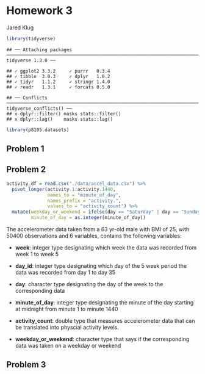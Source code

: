 Homework 3
================
Jared Klug

``` r
library(tidyverse)
```

    ## ── Attaching packages ────────────────────────────────────────────────────────────────────────────────────────────────────────────── tidyverse 1.3.0 ──

    ## ✓ ggplot2 3.3.2     ✓ purrr   0.3.4
    ## ✓ tibble  3.0.3     ✓ dplyr   1.0.2
    ## ✓ tidyr   1.1.2     ✓ stringr 1.4.0
    ## ✓ readr   1.3.1     ✓ forcats 0.5.0

    ## ── Conflicts ───────────────────────────────────────────────────────────────────────────────────────────────────────────────── tidyverse_conflicts() ──
    ## x dplyr::filter() masks stats::filter()
    ## x dplyr::lag()    masks stats::lag()

``` r
library(p8105.datasets)
```

## Problem 1

## Problem 2

``` r
activity_df = read.csv("./data/accel_data.csv") %>% 
  pivot_longer(activity.1:activity.1440,
               names_to = "minute_of_day",
               names_prefix = "activity.",
               values_to = "activity_count") %>% 
  mutate(weekday_or_weekend = ifelse(day == "Saturday" | day == "Sunday", "weekend", "weekday"),
         minute_of_day = as.integer(minute_of_day))
```

The accelerometer data taken from a 63 yr-old male with BMI of 25, with
50400 observations and 6 variables, contains the following variables:

  - **week**: integer type designating which week the data was recorded
    from week 1 to week 5

  - **day\_id**: integer type designating which day of the 5 week period
    the data was recorded from day 1 to day 35

  - **day**: character type designating the day of the week to the
    corresponding data

  - **minute\_of\_day**: integer type designating the minute of the day
    starting at midnight from minute 1 to minute 1440

  - **activity\_count**: double type that measures accelerometer data
    that can be translated into physcial activity levels.

  - **weekday\_or\_weekend**: character type that says if the
    corresponding data was taken on a weekday or weekend

## Problem 3
